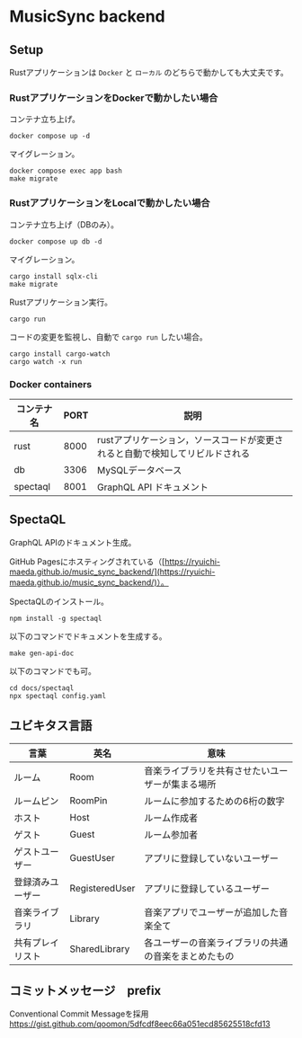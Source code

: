 # MusicSync backend

## Setup

Rustアプリケーションは `Docker` と `ローカル` のどちらで動かしても大丈夫です。

### RustアプリケーションをDockerで動かしたい場合

コンテナ立ち上げ。

```
docker compose up -d
```

マイグレーション。

```
docker compose exec app bash
make migrate
```

### RustアプリケーションをLocalで動かしたい場合

コンテナ立ち上げ（DBのみ）。

```
docker compose up db -d
```

マイグレーション。

```
cargo install sqlx-cli
make migrate
```

Rustアプリケーション実行。

```
cargo run
```

コードの変更を監視し、自動で `cargo run` したい場合。

```
cargo install cargo-watch
cargo watch -x run
```


### Docker containers

| コンテナ名 | PORT | 説明 |
| --- | --- | --- |
| rust | 8000 | rustアプリケーション，ソースコードが変更されると自動で検知してリビルドされる |
| db | 3306 | MySQLデータベース |
| spectaql | 8001 | GraphQL API ドキュメント |

## SpectaQL

GraphQL APIのドキュメント生成。

GitHub Pagesにホスティングされている（[https://ryuichi-maeda.github.io/music_sync_backend/](https://ryuichi-maeda.github.io/music_sync_backend/)）。

SpectaQLのインストール。

```
npm install -g spectaql
```

以下のコマンドでドキュメントを生成する。

```
make gen-api-doc
```

以下のコマンドでも可。

```
cd docs/spectaql
npx spectaql config.yaml
```

## ユビキタス言語

| 言葉 |英名| 意味 |
| --- | --- |--- |
| ルーム | Room | 音楽ライブラリを共有させたいユーザーが集まる場所 |
| ルームピン | RoomPin | ルームに参加するための6桁の数字 |
| ホスト | Host | ルーム作成者 |
| ゲスト | Guest | ルーム参加者 |
| ゲストユーザー | GuestUser | アプリに登録していないユーザー |
| 登録済みユーザー | RegisteredUser | アプリに登録しているユーザー |
| 音楽ライブラリ | Library | 音楽アプリでユーザーが追加した音楽全て |
| 共有プレイリスト | SharedLibrary | 各ユーザーの音楽ライブラリの共通の音楽をまとめたもの |

## コミットメッセージ　prefix

Conventional Commit Messageを採用
https://gist.github.com/qoomon/5dfcdf8eec66a051ecd85625518cfd13
